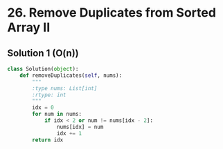 # 26. Remove Duplicates from Sorted Array II

## Solution 1 (O(n))

```python
class Solution(object):
    def removeDuplicates(self, nums):
        """
        :type nums: List[int]
        :rtype: int
        """
        idx = 0
        for num in nums:
            if idx < 2 or num != nums[idx - 2]:
                nums[idx] = num
                idx += 1
        return idx
```
